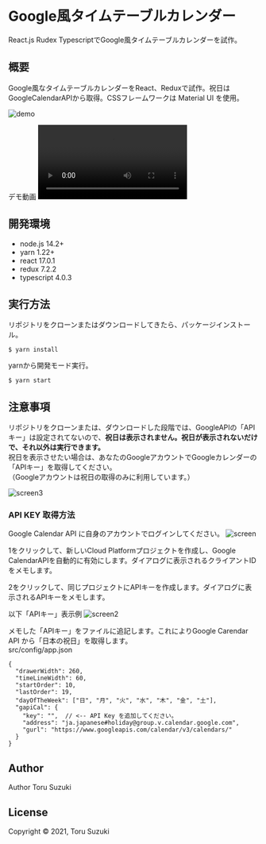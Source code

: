 # Google風タイムテーブルカレンダー
React.js Rudex TypescriptでGoogle風タイムテーブルカレンダーを試作。  

## 概要
Google風なタイムテーブルカレンダーをReact、Reduxで試作。祝日はGoogleCalendarAPIから取得。CSSフレームワークは Material UI を使用。

![demo](/uploads/55077b22ecd98686b778b9de161f3f8a/demo.png)

デモ動画
![sample](/uploads/9916ebd114df4da4152c27c707409da9/sample.mov)

## 開発環境
- node.js 14.2+
- yarn 1.22+
- react 17.0.1
- redux 7.2.2
- typescript 4.0.3

## 実行方法
リポジトリをクローンまたはダウンロードしてきたら、パッケージインストール。
```
$ yarn install
```
yarnから開発モード実行。
```
$ yarn start
```

## 注意事項
リポジトリをクローンまたは、ダウンロードした段階では、GoogleAPIの「APIキー」は設定されてないので、**祝日は表示されません。祝日が表示されないだけで、それ以外は実行できます。**  
祝日を表示させたい場合は、あなたのGoogleアカウントでGoogleカレンダーの「APIキー」を取得してください。  
（Googleアカウントは祝日の取得のみに利用しています。）

![screen3](/uploads/b5cd44db8d17f60b301c675cad8a636c/screen3.png)

### API KEY 取得方法
Google Calendar API に自身のアカウントでログインしてください。
![screen](/uploads/80fa2ad325452a3887f0b69aae7ffaba/screen.png)

1をクリックして、新しいCloud Platformプロジェクトを作成し、Google CalendarAPIを自動的に有効にします。ダイアログに表示されるクライアントIDをメモします。

2をクリックして、同じプロジェクトにAPIキーを作成します。ダイアログに表示されるAPIキーをメモします。

以下「APIキー」表示例
![screen2](/uploads/9b631b2df9f9355c5ab4bdf0b4db36ea/screen2.png)

メモした「APIキー」をファイルに追記します。これによりGoogle Carendar API から「日本の祝日」を取得します。  
src/config/app.json
```
{
  "drawerWidth": 260,
  "timeLineWidth": 60,
  "startOrder": 10,
  "lastOrder": 19,
  "dayOfTheWeek": ["日", "月", "火", "水", "木", "金", "土"],
  "gapiCal": {
    "key": "",  // <-- API Key を追加してください。
    "address": "ja.japanese#holiday@group.v.calendar.google.com",
    "gurl": "https://www.googleapis.com/calendar/v3/calendars/"
  }
}
```

## Author
Author Toru Suzuki

## License
Copyright © 2021, Toru Suzuki
